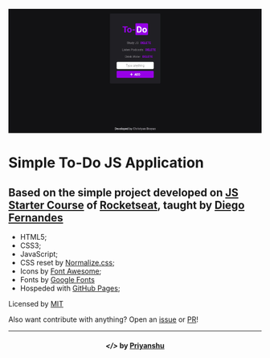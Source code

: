 [![Print To-Do](print.png "To-Do")](https://christyanbrayan.github.io/to-do)
# Simple To-Do JS Application
## Based on the simple project developed on [JS Starter Course](https://app.rocketseat.com.br/node/curso-java-script) of [Rocketseat](https://rocketseat.com.br/), taught by [Diego Fernandes](https://github.com/diego3g)
- HTML5;
- CSS3;
- JavaScript;
- CSS reset by [Normalize.css](https://necolas.github.io/normalize.css/);
- Icons by [Font Awesome](https://fontawesome.com/);
- Fonts by [Google Fonts](https://fonts.google.com)
- Hospeded with [GitHub Pages](https://pages.github.com/);




Licensed by [MIT](LICENSE)

Also want contribute with anything? Open an [issue](https://github.com/christyanbrayan/to-do/issues/new) or [PR](https://github.com/christyanbrayan/to-do/pulls)!

---

<h4 align="center"> <em>&lt;/&gt;</em> by <a href="https://github.com/priyanshuengine" target="_blank">Priyanshu</a> </h4>
